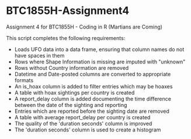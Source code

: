 # BTC1855H-Assignment4
Assignment 4 for BTC1855H - Coding in R (Martians are Coming)

This script completes the following requirements:
- Loads UFO data into a data frame, ensuring that column names do not have spaces in them
- Rows where Shape Information is missing are imputed with "unknown"
- Rows without Country information are removed
- Datetime and Date-posted columns are converted to appropriate formats
- An is_hoax column is added to filter entries which may be hoaxes
- A table with hoax sightings per country is created
- A report_delay column is added documenting the time difference between the date of the sighting and reporting
- Entries which are reported before the sighting date are removed
- A table with average report_delay per country is created
- The quality of the 'duration seconds' column is improved
- The 'duration seconds' column is used to create a histogram
